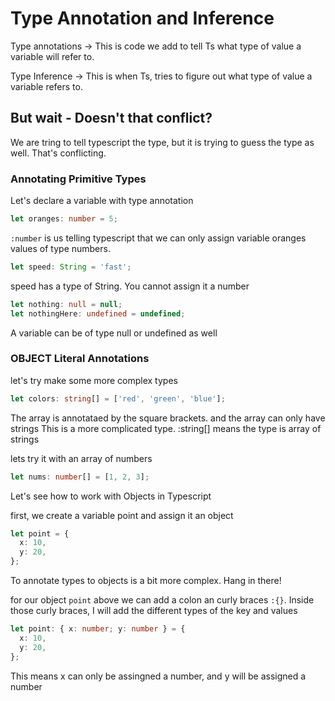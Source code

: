 # Type Annotation and Inference

Type annotations -> This is code we add to tell Ts what type of value a variable will refer to.

Type Inference -> This is when Ts, tries to figure out what type of value a variable refers to.

## But wait - Doesn't that conflict?

We are tring to tell typescript the type, but it is trying to guess the type as well. That's conflicting.

### Annotating Primitive Types

Let's declare a variable with type annotation

```typescript
let oranges: number = 5;
```

`:number` is us telling typescript that we can only assign variable oranges values of type numbers.

```typescript
let speed: String = 'fast';
```

speed has a type of String. You cannot assign it a number

```typescript
let nothing: null = null;
let nothingHere: undefined = undefined;
```

A variable can be of type null or undefined as well

### OBJECT Literal Annotations

let's try make some more complex types

```typescript
let colors: string[] = ['red', 'green', 'blue'];
```

The array is annotataed by the square brackets. and the array can only have strings
This is a more complicated type. :string[] means the type is array of strings

lets try it with an array of numbers

```typescript
let nums: number[] = [1, 2, 3];
```

Let's see how to work with Objects in Typescript

first, we create a variable point and assign it an object

```typescript
let point = {
  x: 10,
  y: 20,
};
```

To annotate types to objects is a bit more complex. Hang in there!

for our object `point` above we can add a colon an curly braces `:{}`. Inside those curly braces, I will add the different types of the key and values

```typescript
let point: { x: number; y: number } = {
  x: 10,
  y: 20,
};
```

This means x can only be assingned a number, and y will be assigned a number


